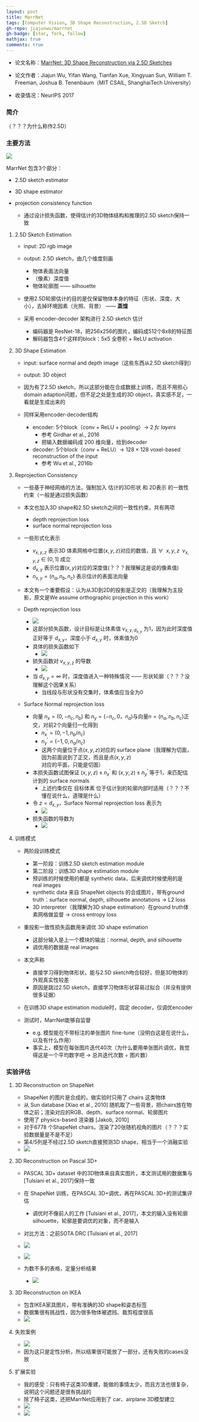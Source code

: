 ```yaml
---
layout: post
title: MarrNet
tags: [Computer Vision, 3D Shape Reconstruction, 2.5D Sketch]
gh-repo: jiajunwu/marrnet
gh-badge: [star, fork, follow]
mathjax: true
comments: true
---
```


* 论文名称：[MarrNet: 3D Shape Reconstruction via 2.5D Sketches](https://jiajunwu.com/papers/marrnet_nips.pdf)

* 论文作者：Jiajun Wu, Yifan Wang, Tianfan Xue, Xingyuan Sun, William T. Freeman, Joshua B. Tenenbaum（MIT CSAIL, ShanghaiTech University）

* 收录情况：NeurIPS 2017

### 简介
（？？？为什么称作2.5D）

### 主要方法
![](../img/post/marrnet_fig2.png)

MarrNet 包含3个部分：
* 2.5D sketch estimator
* 3D shape estimator

* projection consistency function
    - 通过设计损失函数，使得估计的3D物体结构和推理的2.5D sketch保持一致

1. 2.5D Sketch Estimation
    - input: 2D rgb image
    - output: 2.5D sketch，由几个维度刻画
        * 物体表面法向量
        * （像素）深度值
        * 物体轮廓图 —— silhouette

    - 使用2.5D轮廓估计的目的是仅保留物体本身的特征（形状、深度、大小），去掉环境因素（光照、背景） —— **蒸馏**
    - 采用 encoder-decoder 架构进行 2.5D sketch 估计
        * 编码器是 ResNet-18，把256x256的图片，编码成512个8x8的特征图
        * 解码器包含4个这样的block：5x5 全卷积 + ReLU activation

2. 3D Shape Estimation
    - input: surface normal and depth image（这些东西从2.5D sketch得到）
    - output: 3D object

    - 因为有了2.5D sketch，所以这部分能在合成数据上训练，而且不用担心domain adaption问题，但不足之处是生成的3D object，真实感不足，一看就是生成出来的

    - 同样采用encoder-decoder结构
        - encoder: 5个block（conv + ReLU + pooling）$\rightarrow$ $2~fc~ layers$
            * 参考 Girdhar et al., 2016
            - 把输入数据编码成 200 维向量，给到decoder
        - decoder: 5个block（conv + ReLU）$\rightarrow$ $128 \times 128$ voxel-based reconstruction of the input
            * 参考 Wu et al., 2016b

3. Reprojection Consistency
    - 一些基于神经网络的方法，强制加入 估计的3D形状 和 2D表示 的一致性约束（一般是通过损失函数）
    - 本文也加入3D shape和2.5D sketch之间的一致性约束，共有两项
        * depth reprojection loss
        * surface normal reprojection loss
    - 一些形式化表示
        * $v_{x,y,z}$ 表示3D 体素网格中位置$(x,y,z)$对应的数值，且 $\forall~~ x,y,z~~ v_{x,y,z} \in [0,1]$ 成立
        * $d_{x,y}$ 表示位置$(x,y)$对应的深度值(？？？我理解这是说的像素值)
        * $n_{x,y} = (n_a, n_b, n_c)$ 表示估计的表面法向量

    - 本文有一个重要假设：认为从3D到2D的投影是正交的（我理解为主投影，原文是We assume orthographic projection in this work）

    - Depth reprojection loss
        - ![](../img/post/marrnet_fig3.png)
        * 这部分损失函数，设计目标是让体素值 $v_{x,y,d_{x,y}}$ 为1，因为此时深度值正好等于 $d_{x,y}$，深度小于 $d_{x,y}$ 时，体素值为0
        * 具体的损失函数如下
            - ![](../img/post/marrnet_eq1.png)
        * 损失函数对 $v_{x,y,z}$ 的导数
            - ![](../img/post/marrnet_eq2.png)
        - 当 $d_{x,y} = \infty$ 时，深度值进入一种特殊情况 —— 形状轮廓（？？？没理解这个因果关系）
            - 当线段与形状没有交集时，体素值应当全为0

    - Surface Normal reprojection loss
        - 向量 $n_x = (0, -n_c, n_b)$ 和 $n_y = (-n_c, 0， n_a)$与向量$n = (n_a, n_b, n_c)$正交，对前2个向量归一化得到
            - $n_x^' = (0, -1, n_b/n_c)$
            - $n_y^' = (-1, 0, n_a/n_c)$
            - 这两个向量位于点$(x,y,z)$对应的 surface plane（我理解为切面，因为前面说到了正交，而且是点$(x,y,z)$对应的平面，只能是切面）
        - 本损失函数试图保证 $(x,y,z) \pm n_x^'$ 和 $(x,y,z) \pm n_y^'$ 等于1，来匹配估计到的 surface normals
            - 上述约束仅在 目标体素 位于估计到的轮廓内部时适用（？？？不懂在说什么，道理是什么）
        - 令 $z = d_{x,y}$，Surface Normal reprojection loss 表示为
            - ![](../img/post/marrnet_eq3.png)
        - 损失函数的导数为
            - ![](../img/post/marrnet_eq4.png)

4. 训练模式
    - 两阶段训练模式
        - 第一阶段：训练2.5D sketch estimation module
        - 第二阶段：训练3D shape estimation module
        * 预训练的时候使用的都是 synthetic data，后来调优时候使用的是 real images
        - synthetic data 来自 ShapeNet objects 的合成图片，带有ground truth：surface normal, depth, silhouette annotations $\rightarrow$ L2 loss
        - 3D interpreter（我理解为3D shape estimation）在ground truth体素网格做监督 $\rightarrow$ cross entropy loss

    - 重投影一致性损失函数用来调优 3D shape estimation
        - 这部分输入是上一个模块的输出：normal, depth, and silhouette
        - 调优用的数据是 real images

    - 本文声称
        - 直接学习得到物体形状，能与2.5D sketch吻合较好，但是3D物体的外观真实性较差
        - 原因是跳过2.5D sketch，直接学习物体形状容易过拟合（并没有提供很多证据）

    - 在训练3D shape estimation module时，固定 decoder，仅调优encoder
    - 测试时，MarrNet能够自监督
        - e.g. 模型能在不带标注的单张图片 fine-tune（没明白这是在说什么，以及有什么作用）
        - 事实上，模型在每张图片迭代40次（为什么要用单张图片调优，我觉得这是一个平均数字吧 $\rightarrow$ 总共迭代次数 ÷ 图片数）
    
### 实验评估
1. 3D Reconstruction on ShapeNet
    - ShapeNet 的图片是合成的，做实验时只用了 chairs 这类物体
    - 从 Sun database [Xiao et al., 2010] 随机取了一些背景，把chairs放在物体之前；渲染对应的RGB、depth、surface normal、轮廓图片
    - 使用了 physics-based 渲染器 [Jakob, 2010]
    - 对于6778 个ShapeNet chairs，渲染了20张随机视角的图片（？？？实验数据量是不是不足）
    - 第4/5列是不经过2.5D sketch直接预测3D shape，相当于一个消融实验
    - ![](../img/post/marrnet_fig4.png)

2. 3D Reconstruction on Pascal 3D+
    - PASCAL 3D+ dataset 中的3D物体来自真实图片，本文测试用的数据集与[Tulsiani et al., 2017]保持一致
    - 在 ShapeNet 训练，在PASCAL 3D+调优，再在PASCAL 3D+的测试集评估
        - 调优时不像前人的工作 [Tulsiani et al., 2017]，本文的输入没有轮廓 silhouette，轮廓是要调优的对象，而不是输入
    - 对比方法：之前SOTA DRC [Tulsiani et al., 2017]
    - ![](../img/post/marrnet_fig5.png)
    - ![](../img/post/marrnet_fig6.png)

    - 为数不多的表格，定量分析结果
        - ![](../img/post/marrnet_fig10.png)

3. 3D Reconstruction on IKEA
    - 包含IKEA家具图片，带有准确的3D shape和姿态标签
    - 数据集很有挑战性，因为很多物体被遮挡、裁剪程度很高
    - ![](../img/post/marrnet_fig8.png)

4. 失败案例
    - ![](../img/post/marrnet_fig7.png)
    - 因为这只是定性分析，所以结果很可能放了一部分，还有失败的cases没放

4. 扩展实验
    * 我的感受：只有椅子这类3D重建，能做的事情太少，而且方法也很复杂，说明这个问题还是很有挑战的
    * 除了椅子这类，还把MarrNet应用到了 car、airplane 3D模型建立
    - ![](../img/post/marrnet_fig9.png)
    - ![](../img/post/marrnet_fig10.png)